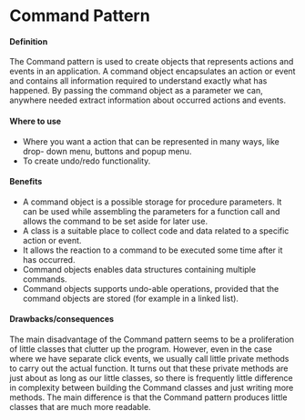 # Command Pattern

#### Definition

The Command pattern is used to create objects that represents actions and
events in an application. A command object encapsulates an action or event
and contains all information required to understand exactly what has
happened. By passing the command object as a parameter we can, anywhere
needed extract information about occurred actions and events.

#### Where to use

* Where you want a action that can be represented in many ways, like drop-
down menu, buttons and popup menu.
* To create undo/redo functionality.

#### Benefits

* A command object is a possible storage for procedure parameters. It can be
used while assembling the parameters for a function call and allows the
command to be set aside for later use.
* A class is a suitable place to collect code and data related to a specific
action or event.
* It allows the reaction to a command to be executed some time after it has
occurred.
* Command objects enables data structures containing multiple commands.
* Command objects supports undo-able operations, provided that the
command objects are stored (for example in a linked list).

#### Drawbacks/consequences

The main disadvantage of the Command pattern seems to be a proliferation
of little classes that clutter up the program. However, even in the case
where we have separate click events, we usually call little private methods
to carry out the actual function. It turns out that these private methods are
just about as long as our little classes, so there is frequently little difference 
in complexity between building the Command classes and just writing more
methods. The main difference is that the Command pattern produces little
classes that are much more readable.
